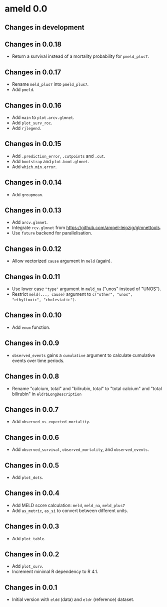 # ameld 0.0

## Changes in development

## Changes in 0.0.18

- Return a survival instead of a mortality probability for `pmeld_plus7`.

## Changes in 0.0.17

- Rename `meld_plus7` into `pmeld_plus7`.
- Add `pmeld`.

## Changes in 0.0.16

- Add `main` to `plot.arcv.glmnet`.
- Add `plot_surv_roc`.
- Add `rjlegend`.

## Changes in 0.0.15

- Add `.prediction_error`, `.cutpoints` and `.cut`.
- Add `bootstrap` and `plot.boot.glmnet`.
- Add `which.min.error`.

## Changes in 0.0.14

- Add `groupmean`.

## Changes in 0.0.13

- Add `arcv.glmnet`.
- Integrate `rcv.glmnet` from https://github.com/ampel-leipzig/glmnettools.
- Use `future` backend for parallelisation.

## Changes in 0.0.12

- Allow vectorized `cause` argument in `meld` (again).

## Changes in 0.0.11

- Use lower case `"type"` argument in `meld_na` ("unos" instead of "UNOS").
- Restrict `meld(..., cause)` argument to
  `c("other", "unos", "ethyltoxic", "cholestatic")`.

## Changes in 0.0.10

- Add `enum` function.

## Changes in 0.0.9

- `observed_events` gains a `cumulative` argument to calculate cumulative
  events over time periods.

## Changes in 0.0.8

- Rename "calcium, total" and "bilirubin, total" to
  "total calcium" and "total bilirubin" in `eldr$LongDescription`

## Changes in 0.0.7

- Add `observed_vs_expected_mortality`.

## Changes in 0.0.6

- Add `observed_survival`, `observed_mortality`, and `observed_events`.

## Changes in 0.0.5

- Add `plot_dots`.

## Changes in 0.0.4

- Add MELD score calculation: `meld`, `meld_na`, `meld_plus7`
- Add `as_metric`, `as_si` to convert between different units.

## Changes in 0.0.3

- Add `plot_table`.

## Changes in 0.0.2

- Add `plot_surv`.
- Increment minimal R dependency to R 4.1.

## Changes in 0.0.1

- Initial version with `eldd` (data) and `eldr` (reference) dataset.
